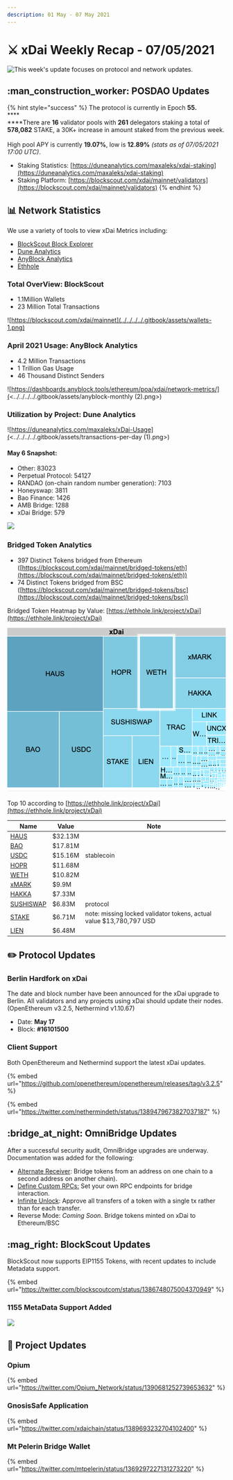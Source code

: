 ```yaml
---
description: 01 May - 07 May 2021
---
```


# ⚔️ xDai Weekly Recap - 07/05/2021

![This week's update focuses on protocol and network updates.](../../../../.gitbook/assets/weekly-stats.png)

## :man\_construction\_worker: POSDAO Updates

{% hint style="success" %}
The protocol is currently in Epoch **55.**\
****\
****There are **16** validator pools with **261** delegators staking a total of **578,082** STAKE, a 30K+ increase in amount staked from the previous week. \
\
High pool APY is currently **19.07%**, low is **12.89%** _(stats as of 07/05/2021 17:00 UTC)_.

* Staking Statistics: [https://duneanalytics.com/maxaleks/xdai-staking](https://duneanalytics.com/maxaleks/xdai-staking)
* Staking Platform: [https://blockscout.com/xdai/mainnet/validators](https://blockscout.com/xdai/mainnet/validators)
{% endhint %}

## 📊 Network Statistics

We use a variety of tools to view xDai Metrics including:

* [BlockScout Block Explorer](https://blockscout.com/xdai/mainnet)
* [Dune Analytics](https://duneanalytics.com/maxaleks/xDai-Usage)
* [AnyBlock Analytics](https://dashboards.anyblock.tools/ethereum/poa/xdai/network-metrics/)
* [Ethhole](https://ethhole.link/project/xDai)

### Total OverView: BlockScout

* 1.1Million Wallets
* 23 Million Total Transactions

![https://blockscout.com/xdai/mainnet](../../../../.gitbook/assets/wallets-1.png)

### April 2021 Usage: AnyBlock Analytics

* 4.2 Million Transactions
* 1 Trillion Gas Usage
* 46 Thousand Distinct Senders

![https://dashboards.anyblock.tools/ethereum/poa/xdai/network-metrics/](<../../../../.gitbook/assets/anyblock-monthly (2).png>)



### Utilization by Project: Dune Analytics

![https://duneanalytics.com/maxaleks/xDai-Usage](<../../../../.gitbook/assets/transactions-per-day (1).png>)

#### May 6 Snapshot:

* Other: 83023
* Perpetual Protocol: 54127
* RANDAO (on-chain random number generation): 7103
* Honeyswap: 3811
* Bao Finance: 1426
* AMB Bridge: 1288
* xDai Bridge: 579

![](<../../../../.gitbook/assets/dune1 (1).png>)

### Bridged Token Analytics

* 397 Distinct Tokens bridged from Ethereum ([https://blockscout.com/xdai/mainnet/bridged-tokens/eth](https://blockscout.com/xdai/mainnet/bridged-tokens/eth))
* 74 Distinct Tokens bridged from BSC ([https://blockscout.com/xdai/mainnet/bridged-tokens/bsc](https://blockscout.com/xdai/mainnet/bridged-tokens/bsc))

Bridged Token Heatmap by Value: [https://ethhole.link/project/xDai](https://ethhole.link/project/xDai)

![](../../../../.gitbook/assets/OmniBridge-token-heatmap.png)

Top 10 according to [https://ethhole.link/project/xDai](https://ethhole.link/project/xDai)

| Name                                                                                                                        | Value   | Note                                                                |
| --------------------------------------------------------------------------------------------------------------------------- | ------- | ------------------------------------------------------------------- |
| [HAUS](https://etherscan.io/token/0xf2051511b9b121394fa75b8f7d4e7424337af687?a=0x88ad09518695c6c3712ac10a214be5109a655671)  | $32.13M |                                                                     |
| [BAO](https://etherscan.io/token/0x374cb8c27130e2c9e04f44303f3c8351b9de61c1?a=0x88ad09518695c6c3712ac10a214be5109a655671)   | $17.81M |                                                                     |
| [USDC](https://etherscan.io/token/0xa0b86991c6218b36c1d19d4a2e9eb0ce3606eb48?a=0x88ad09518695c6c3712ac10a214be5109a655671)  | $15.16M | stablecoin                                                          |
| [HOPR](https://etherscan.io/token/0xf5581dfefd8fb0e4aec526be659cfab1f8c781da?a=0x88ad09518695c6c3712ac10a214be5109a655671)  | $11.68M |                                                                     |
| [WETH](https://etherscan.io/token/0xc02aaa39b223fe8d0a0e5c4f27ead9083c756cc2?a=0x88ad09518695c6c3712ac10a214be5109a655671)  | $10.82M |                                                                     |
| [xMARK](https://etherscan.io/token/0x36b679bd64ed73dbfd88909cdcb892cb66bd4cbb?a=0x88ad09518695c6c3712ac10a214be5109a655671) | $9.9M   |                                                                     |
| [HAKKA](https://etherscan.io/token/0x0e29e5abbb5fd88e28b2d355774e73bd47de3bcd?a=0x88ad09518695c6c3712ac10a214be5109a655671) | $7.33M  |                                                                     |
| [SUSHISWAP](https://zapper.fi/dashboard?address=0x88ad09518695c6c3712ac10a214be5109a655671)                                 | $6.83M  | protocol                                                            |
| [STAKE](https://etherscan.io/token/0x0ae055097c6d159879521c384f1d2123d1f195e6?a=0x88ad09518695c6c3712ac10a214be5109a655671) | $6.71M  | note: missing locked validator tokens, actual value $13,780,797 USD |
| [LIEN](https://etherscan.io/token/0xab37e1358b639fd877f015027bb62d3ddaa7557e?a=0x88ad09518695c6c3712ac10a214be5109a655671)  | $6.48M  |                                                                     |

## :pencil2: Protocol Updates

### Berlin Hardfork on xDai

The date and block number have been announced for the xDai upgrade to Berlin. All validators and any projects using xDai should update their nodes. (OpenEthereum v3.2.5, Nethermind v1.10.67)

* Date: **May 17**&#x20;
* Block: **#16101500**

### Client Support

Both OpenEthereum and Nethermind support the latest xDai updates.

{% embed url="https://github.com/openethereum/openethereum/releases/tag/v3.2.5" %}

{% embed url="https://twitter.com/nethermindeth/status/1389479673827037187" %}

## :bridge\_at\_night: OmniBridge Updates

After a successful security audit, OmniBridge upgrades are underway. Documentation was added for the following:

* [Alternate Receiver](../../../../for-users/bridges/converting-xdai-via-bridge/alternate-receiver-send-dai-to-another-xdai-address.md): Bridge tokens from an address on one chain to a second address on another chain).
* [Define Custom RPCs:](../../../../for-users/bridges/omnibridge/set-custom-rpc-endpoints.md) Set your own RPC endpoints for bridge interaction.
* [Infinite Unlock](../../../../for-users/bridges/omnibridge/infinite-unlock.md): Approve all transfers of a token with a single tx rather than for each transfer.
* Reverse Mode: _Coming Soon_. Bridge tokens minted on xDai to Ethereum/BSC

## :mag\_right: BlockScout Updates

BlockScout now supports EIP1155 Tokens, with recent updates to include Metadata support.&#x20;

{% embed url="https://twitter.com/blockscoutcom/status/1386748075004370949" %}

### 1155 MetaData Support Added

![](../../../../.gitbook/assets/metadata-support.png)

## :butterfly: Project Updates

### Opium&#x20;

{% embed url="https://twitter.com/Opium_Network/status/1390681252739653632" %}

### GnosisSafe Application

{% embed url="https://twitter.com/xdaichain/status/1389693232704102400" %}

### Mt Pelerin Bridge Wallet

{% embed url="https://twitter.com/mtpelerin/status/1369297227131273220" %}

